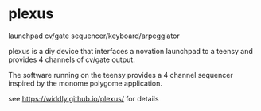 # plexus
launchpad cv/gate sequencer/keyboard/arpeggiator

plexus is a diy device that interfaces a novation launchpad to a teensy and provides 4 channels of cv/gate output.  

The software running on the teensy provides a 4 channel sequencer inspired by the monome polygome application.

see https://widdly.github.io/plexus/ for details
